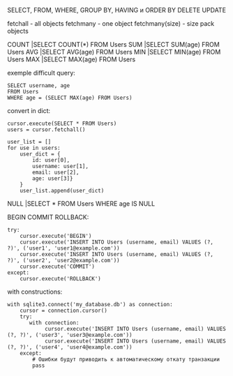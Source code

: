 SELECT, FROM, WHERE, GROUP BY, HAVING и ORDER BY
DELETE
UPDATE


fetchall - all objects
fetchmany - one object
fetchmany(size) - size pack objects

COUNT |SELECT COUNT(*) FROM Users
SUM |SELECT SUM(age) FROM Users
AVG |SELECT AVG(age) FROM Users
MIN |SELECT MIN(age) FROM Users
MAX |SELECT MAX(age) FROM Users

exemple difficult query:

    SELECT username, age
    FROM Users
    WHERE age = (SELECT MAX(age) FROM Users)

convert in dict:

    cursor.execute(SELECT * FROM Users)
    users = cursor.fetchall()
    
    user_list = []
    for use in users:
        user_dict = {
            id: user[0],
            username: user[1],
            email: user[2],
            age: user[3]}
        }
        user_list.append(user_dict)

NULL |SELECT * FROM Users WHERE age IS NULL

BEGIN COMMIT ROLLBACK:
    
    try:
        cursor.execute('BEGIN')
        cursor.execute('INSERT INTO Users (username, email) VALUES (?, ?)', ('user1', 'user1@example.com'))
        cursor.execute('INSERT INTO Users (username, email) VALUES (?, ?)', ('user2', 'user2@example.com'))
        cursor.execute('COMMIT')
    except:
        cursor.execute('ROLLBACK')

with constructions:

    with sqlite3.connect('my_database.db') as connection:
        cursor = connection.cursor()
        try:
           with connection: 
                cursor.execute('INSERT INTO Users (username, email) VALUES (?, ?)', ('user3', 'user3@example.com'))
                cursor.execute('INSERT INTO Users (username, email) VALUES (?, ?)', ('user4', 'user4@example.com'))
        except:
            # Ошибки будут приводить к автоматическому откату транзакции
            pass
